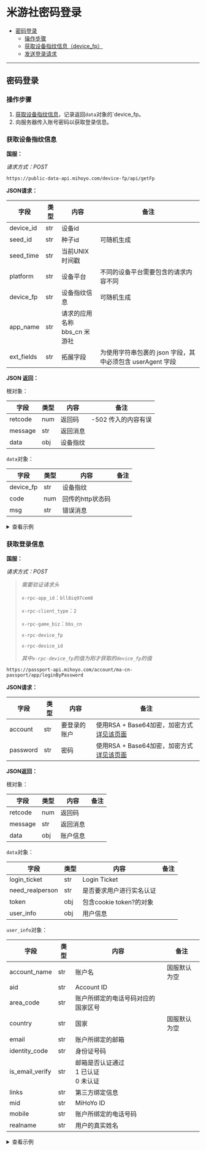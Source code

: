 # 米游社密码登录

- [密码登录](#密码登录)
  - [操作步骤](#操作步骤)
  - [获取设备指纹信息（device_fp）](#获取设备指纹信息)
  - [发送登录请求](#发送登录请求)

---

## 密码登录

### 操作步骤

1. [获取设备指纹信息](#获取设备指纹信息)，记录返回`data`对象的`device_fp。
2. 向服务器传入账号密码以获取登录信息。

### 获取设备指纹信息

**国服：**

_请求方式：POST_

`https://public-data-api.mihoyo.com/device-fp/api/getFp`

**JSON请求：**

| 字段       | 类型 | 内容                                | 备注                                                      |
| ---------- | ---- | ----------------------------------- | --------------------------------------------------------- |
| device_id  | str  | 设备id                              |                                                           |
| seed_id    | str  | 种子id                              | 可随机生成                                                |
| seed_time  | str  | 当前UNIX时间戳                      |                                                           |
| platform   | str  | 设备平台                            | 不同的设备平台需要包含的请求内容不同                      |
| device_fp  | str  | 设备指纹信息                        | 可随机生成                                                |
| app_name   | str  | 请求的应用名称<br />  bbs_cn 米游社 |                                                           |
| ext_fields | str  | 拓展字段                            | 为使用字符串包裹的 json 字段，其中必须包含 userAgent 字段 |

**JSON 返回：**

根对象：

| 字段    | 类型 | 内容             | 备注 |
| ------- | ---- | --------------- | ---- |
| retcode | num  | 返回码          | -502 传入的内容有误 |
| message | str  | 返回消息         |      |
| data    | obj  | 设备指纹 |      |

`data`对象：

| 字段   | 类型 | 内容               | 备注                |
| ------ | ---- | ------------------ | ------------------- |
| device_fp | str  | 设备指纹 |  |
| code | num | 回传的http状态码 |                     |
| msg | str | 错误消息 | |

<details>
<summary>查看示例</summary>

```json
{
    'data':{
            	'code': 200, 
           		'device_fp': 'ui33vcedffou', 
            	'msg': 'ok'
        	},
 	'message': 'OK',
 	'retcode': 0
}
```

</details>

### 获取登录信息

**国服：**

_请求方式：POST_

> _需要验证请求头_
>
> `x-rpc-app_id`：`bll8iq97cem8`
>
> `x-rpc-client_type`：`2`
>
> `x-rpc-game_biz`：`bbs_cn`
>
> `x-rpc-device_fp`
>
> `x-rpc-device_id`
>
> *其中`x-rpc-device_fp`的值为刚才获取的`device_fp`的值*

`https://passport-api.mihoyo.com/account/ma-cn-passport/app/loginByPassword`

**JSON请求：**

| 字段 | 类型 | 内容 | 备注 |
| ---- | ---- | ---- | ---- |
| account | str | 要登录的账户 | 使用RSA + Base64加密，加密方式[详见该页面](hoyolab/login/password_passport.md#%E8%8E%B7%E5%8F%96login-ticket) |
| password | str | 密码 | 使用RSA + Base64加密，加密方式[详见该页面](hoyolab/login/password_passport.md.md#%E8%8E%B7%E5%8F%96login-ticket) |

**JSON返回：**

根对象：

| 字段 | 类型 | 内容 | 备注 |
| ---- | ---- | ---- | ---- |
| retcode | num | 返回码<br> | |
| message | str | 返回消息 | |
| data | obj | 账户信息| |

`data`对象：

| 字段 | 类型 | 内容 | 备注 |
| ---- | ---- | ---- | ---- |
| login_ticket    | str  | Login Ticket             |      |
| need_realperson | str  | 是否要求用户进行实名认证 |      |
| token           | obj  | 包含cookie token?的对象  |      |
| user_info       | obj  | 用户信息                 |      |

`user_info`对象：

| 字段            | 类型 | 内容                                         | 备注         |
| --------------- | ---- | -------------------------------------------- | ------------ |
| account_name    | str  | 账户名                                       | 国服默认为空 |
| aid             | str  | Account ID                                   |              |
| area_code       | str  | 账户所绑定的电话号码对应的国家区号           |              |
| country         | str  | 国家                                         | 国服默认为空 |
| email           | str  | 账户所绑定的邮箱                             |              |
| identity_code   | str  | 身份证号码                                   |              |
| is_email_verify | str  | 邮箱是否认证通过<br />1 已认证<br />0 未认证 |              |
| links           | str  | 第三方绑定信息                               |              |
| mid             | str  | MiHoYo ID                                    |              |
| mobile          | str  | 账户所绑定的电话号码                         |              |
| realname        | str  | 用户的真实姓名                               |              |

<details>
<summary>查看示例</summary>

```json
{
    'data': {'login_ticket': '***',
          'need_realperson': False,
          'reactivate_info': {'required': False, 'ticket': ''},
          'realname_info': {'action_ticket': '',
                            'action_type': '',
                            'required': False},
          'token': {'token': '***',
                    'token_type': 1},
          'user_info': {'account_name': '',
                        'aid': '311526738',
                        'area_code': '+86',
                        'country': '',
                        'email': '***@***.****',
                        'identity_code': '******************',
                        'is_email_verify': 1,
                        'links': [{'email': '',
                                   'nickname': '***',
                                   'subType': '',
                                   'thirdparty': 'tp',
                                   'union_id': '***'}],
                        'mid': '0d5cf7piru_mhy',
                        'mobile': '***********',
                        'realname': '***',
                        'rebind_area_code': '',
                        'rebind_mobile': '',
                        'rebind_mobile_time': '0',
                        'safe_area_code': '',
                        'safe_mobile': ''}},
 'message': 'OK',
 'retcode': 0
}
```
</details>
